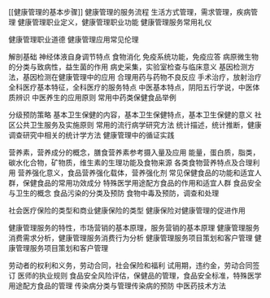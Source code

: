 [[健康管理的基本步骤]]
健康管理的服务流程
生活方式管理，需求管理，疾病管理
健康管理职业定义，健康管理职业功能
健康管理服务常用礼仪

健康管理职业道德
健康管理应用常见伦理

解剖基础
神经体液自身调节特点
食物消化
免疫系统功能，免疫应答
病原微生物的分类与致病性，益生菌的作用
病史采集，实验室检查与临床意义
基因检测方法，基因检测在健康管理中的应用
合理用药与药物不良反应
手术治疗，放射治疗
全科医疗基本特征，全科医疗的服务特点
中医基本特点，阴阳五行学说，中医体质辨识
中医养生的应用原则
常用中药类保健食品举例

分级预防策略
基本卫生保健的内容，基本卫生保健特点，基本卫生保健的意义
社区公共卫生服务及实施原则
常用的流行病学研究方法
统计描述，统计推断，健康调查研究中相关的统计学方法
健康管理中的循证实践

营养素，营养成分的概念，膳食营养素参考摄入量及应用
能量，蛋白质，脂类，碳水化合物，矿物质，维生素的生理功能及食物来源
各类食物营养特点及合理利用
营养强化意义，食品营养强化载体，营养强化剂
常见保健食品的功能和适宜人群，保健食品的常用功效成分
特殊医学用途配方食品的作用和适宜人群
食品安全与卫生的概念
食品污染的分类及预防
食物中毒及预防，调查和处理

社会医疗保险的类型和商业健康保险的类型
健康保险对健康管理的促进作用

健康管理服务的特性，市场营销的基本原理，服务营销的基本原理
健康管理服务消费需求分析，健康管理服务消费行为分析
健康管理服务项目策划和客户管理
健康管理服务项目策划和客户管理

劳动者的权利和义务，劳动合同，社会保险和福利
试用期，违约金，劳动合同签订
医师的执业规则
食品安全风险评估，保健品的管理，食品安全标准，特殊医学用途配方食品的管理
传染病分类与管理传染病的预防
中医药技术方法